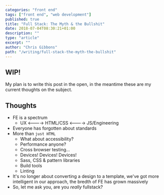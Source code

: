 ```yaml
---
categories: "front end"
tags: ["front end", "web development"]
published: true
title: "Full Stack: The Myth & the Bullshit"
date: 2018-07-04T08:30:21+01:00
description: ""
type: "article"
excerpt: ""
author: "Chris Gibbons"
path: "/writing/full-stack-the-myth-the-bullshit"
---
```

## WIP!
My plan is to write this post in the open, in the meantime these are my current thoughts on the subject.

## Thoughts

* FE is a spectrum
	* UX <----> HTML/CSS <----> JS/Engineering
* Everyone has forgotten about standards
* More than `just HTML`
	* What about accessibility?
	* Performance anyone?
	* Cross browser testing...
	* Devices! Devices! Devices!
	* Sass, CSS & pattern libraries
	* Build tools
	* Linting
* It's no longer about converting a design to a template, we've got more intelligent in our approach, the bredth of FE has grown massively
* So, let me ask you, are you _really_ fullstack?
